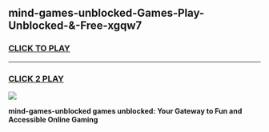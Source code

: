 
## mind-games-unblocked-Games-Play-Unblocked-&-Free-xgqw7
<h3>
<a href="https://premium76.site?title=mind-games-unblocked&ref=24A">CLICK TO PLAY</a></h3>
<hr>

<h3>
<a href="https://premium76.site?title=mind-games-unblocked&ref=24A">CLICK 2 PLAY</a>
  
</h3>

<a href="https://premium76.site?title=mind-games-unblocked&ref=24A"><img src="https://clearcache.store/games.png"></a>


**mind-games-unblocked games unblocked: Your Gateway to Fun and Accessible Online Gaming**
